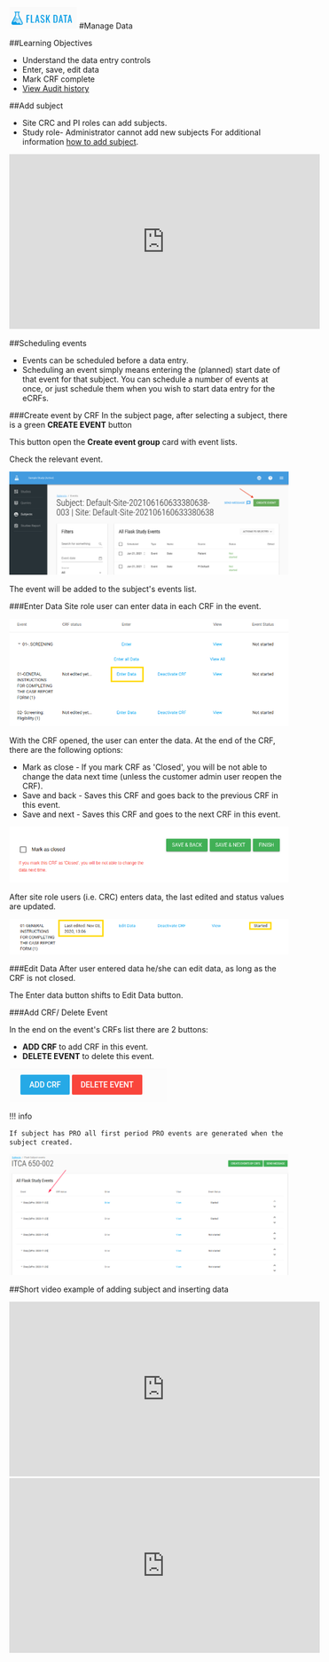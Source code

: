 <a href="https://www.flaskdata.io">![Screenshot](img/flaskdata_logo.PNG)</a>
#Manage Data

##Learning Objectives
* Understand the data entry controls
* Enter, save, edit data
* Mark CRF complete
* [View Audit history](./manage_forms.md#hamburger)

##Add subject
* Site CRC and PI roles can add subjects.
* Study role- Administrator cannot add new subjects
For additional information [how to add subject](./manage_subjects.md#add-subject).

<iframe width="560" height="315" src="https://www.youtube.com/embed/zTolyUgMM7c" title="YouTube video player" frameborder="0" allow="accelerometer; autoplay; clipboard-write; encrypted-media; gyroscope; picture-in-picture" allowfullscreen></iframe>



##Scheduling events
* Events can be scheduled before a data entry.
* Scheduling an event simply means entering the (planned) start date of that event for that subject. 
  You can schedule a number of events at once, or just schedule them when you wish to start data entry for the eCRFs.
  
###Create event by CRF
In the subject page, after selecting a subject, there is a green **CREATE EVENT** button
  
This button open the **Create event group** card with event lists.
  
Check the relevant event.
  
![Screenshot](img/newManageData/subeventCreateEvent.png)
  
The event will be added to the subject's events list.
  
###Enter Data
Site role user can enter data in each CRF in the event.
  
![Screenshot](img/subjects/subject_flask_events_enter_data.PNG)

With the CRF opened, the user can enter the data. At the end of the CRF, there are the following options:

* Mark as close - If you mark CRF as 'Closed', you will be not able to change the data next time (unless the customer admin user reopen the CRF).
* Save and back - Saves this CRF and goes back to the previous CRF in this event.
* Save and next - Saves this CRF and goes to the next CRF in this event.
  
![Screenshot](img/subjects/flaks_events_enter_crf_data.PNG)

After site role users (i.e. CRC) enters data, the last edited and status values are updated.
  
![Screenshot](img/subjects/flask_event_last_edited.PNG)
   
###Edit Data
After user entered data he/she can edit data, as long as the CRF is not closed.

The Enter data button shifts to Edit Data button.

###Add CRF/ Delete Event

In the end on the event's CRFs list there are 2 buttons:
  
* **ADD CRF** to add CRF in this event.
* **DELETE EVENT** to delete this event.
  
![Screenshot](img/subjects/flask_events_delete_event.PNG)
  
!!! info
 
    If subject has PRO all first period PRO events are generated when the subject created.
    
   ![Screenshot](img/subjects/flask_events_pro.PNG)

##Short video example of adding subject and inserting data

<iframe width="560" height="315" src="https://www.youtube.com/embed/tTwSPX_E6co" title="YouTube video player" frameborder="0" allow="accelerometer; autoplay; clipboard-write; encrypted-media; gyroscope; picture-in-picture" allowfullscreen></iframe>

<iframe width="560" height="315" src="https://www.youtube.com/embed/inO37AKVM5Y" title="YouTube video player" frameborder="0" allow="accelerometer; autoplay; clipboard-write; encrypted-media; gyroscope; picture-in-picture" allowfullscreen></iframe>

